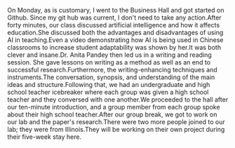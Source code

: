 On Monday, as is customary, I went to the Business Hall and got started on Github. Since my git hub was current, I don't need to take any action.After forty minutes, our class discussed artificial intelligence and how it affects education.She discussed both the advantages and disadvantages of using AI in teaching.Even a video demonstrating how AI is being used in Chinese classrooms to increase student adaptability was shown by her.It was both clever and insane.Dr. Anita Pandey then led us in a writing and reading session. She gave lessons on writing as a method as well as an end to successful research.Furthermore, the writing-enhancing techniques and instruments.The conversation, synopsis, and understanding of the main ideas and structure.Following that, we had an undergraduate and high school teacher icebreaker where each group was given a high school teacher and they conversed with one another.We proceeded to the hall after our ten-minute introduction, and a group member from each group spoke about their high school teacher.After our group break, we got to work on our lab and the paper's research.There were two more people joined to our lab; they were from Illinois.They will be working on their own project during their five-week stay here.
